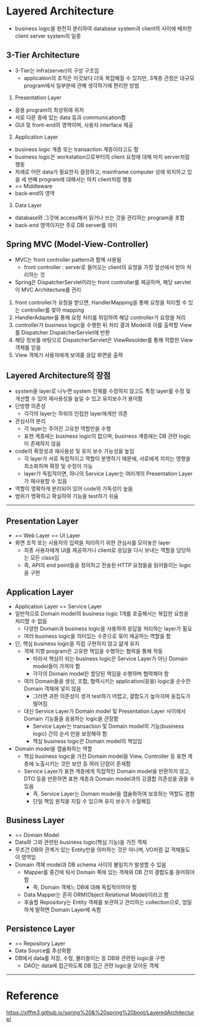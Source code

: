 # Layered Architecture

- business logic을 완전히 분리하여 database system과 client의 사이에 배치한 client server system의 일종

## 3-Tier Architecture

- 3-Tier는 infra(server)의 구성 구조임
  - application의 조직은 이것보다 더욱 복잡해질 수 있지만, 3계층 관점은 대규모 program에서 일부분에 관해 생각하기에 편리한 방법
1. Presentation Layer
  - 응용 program의 최상위에 위치
  - 서로 다른 층에 있는 data 등과 communication함
  - GUI 및 front-end의 영역이며, 사용자 interface 제공
2. Application Layer
  - business logic 계층 또는 transaction 계층이라고도 함
  - business logic은 workstation으로부터의 client 요청에 대해 마치 server처럼 행동
  - 차례로 어떤 data가 필요한지 결정하고, mainframe computer 상에 위치하고 있을 세 번째 program에 대해서는 마치 client처럼 행동
  - == Middleware
  - back-end의 영역
3. Data Layer
  - database와 그것에 access해서 읽거나 쓰는 것을 관리하는 program을 포함
  - back-end 영역이지만 주로 DB server를 의미

## Spring MVC (Model-View-Controller)

- MVC는 front controller pattern과 함께 사용됨
  - front controller : server로 들어오는 client의 요청을 가장 앞선에서 받아 처리하는 것
- Spring은 DispatcherServlet이라는 front controller를 제공하며, 해당 servlet이 MVC Architecture를 관리
1. front controller가 요청을 받으면, HandlerMapping을 통해 요청을 처리할 수 있는 controller를 찾아 mapping
2. HandlerAdapter를 통해 요청 처리를 위임하여 해당 controller가 요청을 처리
3. controller가 business logic을 수행한 뒤 처리 결과 Model과 이를 출력할 View를 Dispatcher DispatcherServlet에 반환
4. 해당 정보를 바탕으로 DispatcherServlet은 ViewResolder를 통해 적합한 View 객체를 얻음
5. View 객체가 사용자에게 보여줄 응답 화면을 출력

## Layered Architecture의 장점

- system을 layer로 나누면 system 전체를 수정하지 않고도 특정 layer를 수정 및 개선할 수 있어 재사용성을 높일 수 있고 유지보수가 용이함
- 단방향 의존성
  - 각각의 layer는 하위의 인접한 layer에게만 의존
- 관심사의 분리
  - 각 layer는 주어진 고유한 역할만을 수행
  - 표현 계층에는 business logic이 없으며, business 계층에는 DB 관련 logic이 존재하지 않음
- code의 확장성과 재사용성 및 유지 보수 가능성을 높임
  - 각 layer가 서로 독립적이고 역할이 분명하기 때문에, 서로에게 끼치는 영향을 최소화하며 확장 및 수정이 가능
  - layer가 독립적이면, 하나의 Service Layer는 여러개의 Presentation Layer가 재사용할 수 있음
- 역할이 명확하게 분리되어 있어 code의 가독성이 높음
- 범위가 명확하고 확실하여 기능을 test하기 쉬움

---

## Presentation Layer

- == Web Layer == UI Layer
- 화면 조작 또는 사용자의 입력을 처리하기 위한 관심사를 모아놓은 layer
  - 최종 사용자에게 UI를 제공하거나 client로 응답을 다시 보내는 역할을 담당하는 모든 class임
  - 즉, API의 end point들을 정의하고 전송된 HTTP 요청들을 읽어들이는 logic을 구현

## Application Layer

- Application Layer == Service Layer
- 일반적으로 Domain model의 business logic 1개를 호출해서는 복잡한 요청을 처리할 수 없음
  - 다양한 Domain과 business logic을 사용하여 응답을 처리하는 layer가 필요
  - 여러 business logic을 의미있는 수준으로 묶어 제공하는 역할을 함
- 단, 핵심 business logic을 직접 구현하지 않고 얇게 유지
  - 객체 지향 program은 고유한 책임을 수행하는 협력을 통해 작동
    - 따라서 핵심이 되는 business logic은 Service Layer가 아닌 Domain model들이 가져야 함
    - 각각의 Domain model은 할당된 책임을 수행하며 협력해야 함
  - 여러 Domain들을 생성, 조합, 협력시키는 application(응용) logic을 순수한 Domain 객체에 넣지 않음
    - 그러면 과한 의존성이 생겨 test하기 어렵고, 결합도가 높아지며 응집도가 떨어짐
  - 대신 Service Layer가 Domain model 및 Presentation Layer 사이에서 Domain 기능들을 응용하는 logic을 관장함
    - Service Layer는 transaction 및 Domain model의 기능(business logic) 간의 순서 만을 보장해햐 함
    - 핵심 business logic은 Domain model의 책임임
- Domain model을 캡슐화하는 역할
  - 핵심 business logic을 가진 Domain model을 View, Controller 등 표현 계층에 노출시키는 것은 보안 등 여러 단점이 존재함
  - Service Layer가 표현 계층에게 직접적인 Domain model을 반환하지 않고, DTO 등을 반환하면 표현 계층과 Domain model과의 강결합 의존성을 끊을 수 있음
    - 즉, Service Layer는 Domain model을 캡슐화하여 보호하는 역할도 겸함
    - 단일 책임 원칙을 지킬 수 있으며 유지 보수가 수월해짐

## Business Layer

- == Domain Model
- Data와 그와 관련된 business logic(핵심 기능)을 가진 객체
- 무조건 DB와 관계가 있는 Entity만을 의미하는 것은 아니며, VO처럼 값 객체들도 이 영역임
- Domain 객체 model과 DB schema 사이의 불일치가 발생할 수 있음
  - Mapper를 중간에 둬서 Domain 쪽에 있는 객체와 DB 간의 결합도를 끊어줘야 함
    - 즉, Domain 객체느 DB에 대해 독립적이어야 함
  - Data Mapper는 흔히 ORM(Object Relational Model)이라고 함
  - 후술할 Repository는 Entity 객체를 보관하고 관리하는 collection으로, 엄밀하게 말하면 Domain Layer에 속함

## Persistence Layer

- == Repository Layer
- Data Source를 추상화함
- DB에서 data를 저장, 수정, 불러들이는 등 DB와 관련된 logic을 구현
	- DAO는 data에 접근하도록 DB 접근 관련 logic을 모아둔 객체

---

# Reference

https://xlffm3.github.io/spring%20&%20spring%20boot/LayeredArchitecture/

